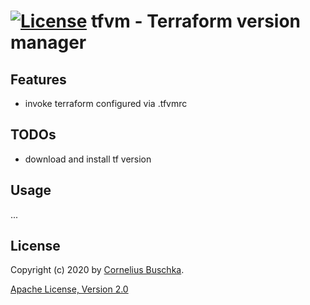 # [![License](https://img.shields.io/badge/License-Apache%202.0-blue.svg)](https://github.com/cbuschka/tfvm/blob/master/license.txt) tfvm - Terraform version manager

## Features
* invoke terraform configured via .tfvmrc

## TODOs
* download and install tf version

## Usage
...

## License
Copyright (c) 2020 by [Cornelius Buschka](https://github.com/cbuschka).

[Apache License, Version 2.0](./license.txt)


